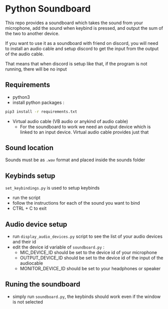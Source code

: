 # Python Soundboard

This repo provides a soundboard which takes the sound from your microphone, add the sound when keybind is pressed, and output the sum of the two to another device.

If you want to use it as a soundboard with friend on discord, you will need to install an audio cable and setup discord to get the input from the output of the audio cable.

That means that when discord is setup like that, if the program is not running, there will be no input

## Requirements

- python3
- install python packages :
```sh
pip3 install -r requirements.txt
```
- Virtual audio cable (VB audio or anykind of audio cable)
  - For the soundboard to work we need an output device which is linked to an input device. Virtual audio cable provides just that

## Sound location

Sounds must be as `.wav` format and placed inside the sounds folder

## Keybinds setup

`set_keybindings.py` is used to setup keybinds

- run the script
- follow the instructions for each of the sound you want to bind
- CTRL + C to exit

## Audio device setup

- run `display_audio_devices.py` script to see the list of your audio devices and their id
- edit the device id variable of `soundboard.py` :
  - MIC_DEVICE_ID should  be set to the device id of your microphone
  - OUTPUT_DEVICE_ID should be set to the device id of the input of the audiocable
  - MONITOR_DEVICE_ID should be set to your headphones or speaker

## Runing the soundboard

- simply run `soundboard.py`, the keybinds should work even if the window is not selected